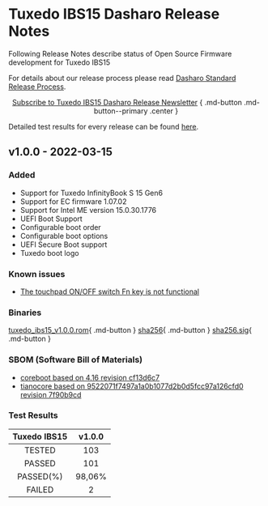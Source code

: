 # Tuxedo IBS15 Dasharo Release Notes

Following Release Notes describe status of Open Source Firmware development for
Tuxedo IBS15

For details about our release process please read
[Dasharo Standard Release Process](../../dev-proc/standard-release-process.md).

<center>

[Subscribe to Tuxedo IBS15 Dasharo Release Newsletter](https://newsletter.3mdeb.com/subscription/7IPf_aUHR)
{ .md-button .md-button--primary .center }

</center>

Detailed test results for every release can be found
[here](https://docs.google.com/spreadsheets/d/126oG3VLk51sTIz-uVIAOTVPxA0qpH9wQ4P-ue2fJLtI/edit?usp=sharing).

## v1.0.0 - 2022-03-15

### Added

- Support for Tuxedo InfinityBook S 15 Gen6
- Support for EC firmware 1.07.02
- Support for Intel ME version 15.0.30.1776
- UEFI Boot Support
- Configurable boot order
- Configurable boot options
- UEFI Secure Boot support
- Tuxedo boot logo

### Known issues

- [The touchpad ON/OFF switch Fn key is not functional](https://github.com/Dasharo/dasharo-issues/issues/38)

### Binaries

[tuxedo_ibs15_v1.0.0.rom](https://3mdeb.com/open-source-firmware/Dasharo/tuxedo_ibs15/tuxedo_ibs15_v1.0.0.rom
){ .md-button }
[sha256](https://3mdeb.com/open-source-firmware/Dasharo/tuxedo_ibs15/tuxedo_ibs15_v1.0.0.rom.sha256
){ .md-button }
[sha256.sig](https://3mdeb.com/open-source-firmware/Dasharo/tuxedo_ibs15/tuxedo_ibs15_v1.0.0.rom.sha256.sig
){ .md-button }

### SBOM (Software Bill of Materials)

- [coreboot based on 4.16 revision cf13d6c7](https://github.com/Dasharo/coreboot/commit/cf13d6c7)
- [tianocore based on 9522071f7497a1a0b1077d2b0d5fcc97a126cfd0 revision 7f90b9cd](https://github.com/Dasharo/edk2/commit/7f90b9cd)

### Test Results

|       Tuxedo IBS15       |  v1.0.0  |
|:------------------------:|:--------:|
|TESTED                    |103       |
|PASSED                    |101       |
|PASSED(%)                 |98,06%    |
|FAILED                    |2         |
